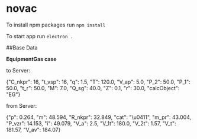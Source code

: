 # novac

To install npm packages run `npm install`

To start app run `electron .`

##Base Data

**EquipmentGas case**

to Server:

{"C_nkpr": 16, "t_vsp": 16, "q": 1.5, "T": 120.0, "V_ap": 5.0, "P_2": 50.0, "P_1": 50.0, "t_r": 50.0, "M": 7.0, "Q_sg": 40.0, "Z": 0.1, "r": 30.0, "calcObject": "EG"}

from Server:

{"p": 0.264, "m": 48.594, "R_nkpr": 32.849, "cat": "\u0411", "m_pr": 43.004, "P_vzr": 14.153, "i": 49.079, "V_a": 2.5, "V_1t": 180.0, "V_2t": 1.57, "V_t": 181.57, "V_av": 184.07}
